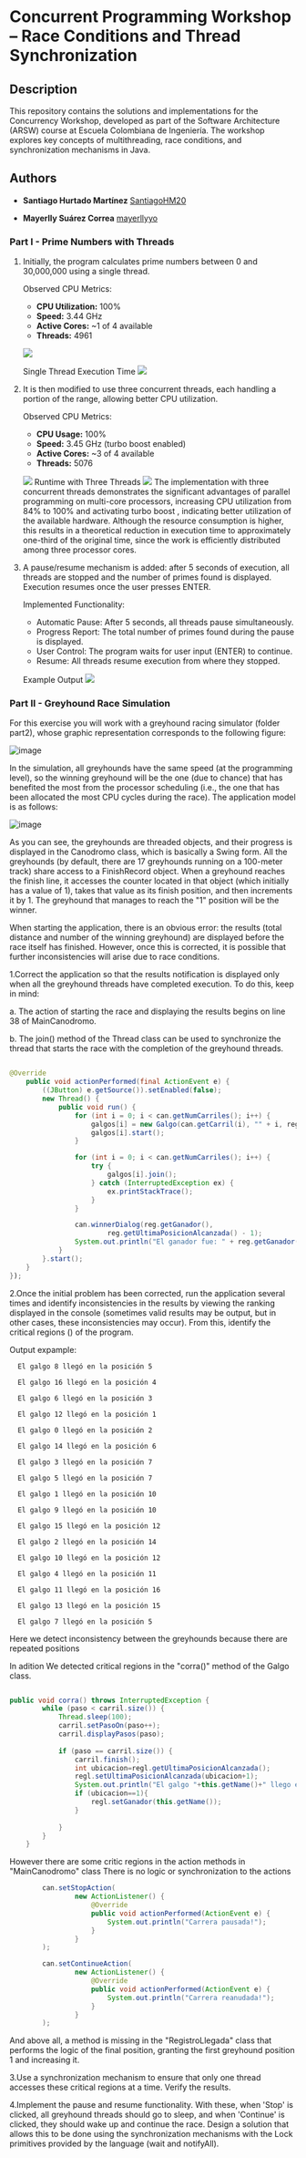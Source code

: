# **Concurrent Programming Workshop – Race Conditions and Thread Synchronization**

## **Description**

This repository contains the solutions and implementations for the Concurrency Workshop, developed as part of the Software Architecture (ARSW) course at Escuela Colombiana de Ingeniería. The workshop explores key concepts of multithreading, race conditions, and synchronization mechanisms in Java.

## **Authors**

- **Santiago Hurtado Martínez** [SantiagoHM20](https://github.com/SantiagoHM20)

- **Mayerlly Suárez Correa** [mayerllyyo](https://github.com/mayerllyyo)

### **Part I - Prime Numbers with Threads**
1. Initially, the program calculates prime numbers between 0 and 30,000,000 using a single thread.

   Observed CPU Metrics:
   - **CPU Utilization:** 100%
   - **Speed:** 3.44 GHz
   - **Active Cores:** ~1 of 4 available
   - **Threads:** 4961

   ![](img/media/single_thread.png)

   Single Thread Execution Time
   ![](img/media/single_thread_time.png)
   
2. It is then modified to use three concurrent threads, each handling a portion of the range, allowing better 
CPU utilization.

   Observed CPU Metrics:
   - **CPU Usage:** 100%
   - **Speed:** 3.45 GHz (turbo boost enabled)
   - **Active Cores:** ~3 of 4 available
   - **Threads:** 5076
   
   ![](img/media/three_thread.png)
   Runtime with Three Threads
   ![](img/media/three_thread_time.png)
   The implementation with three concurrent threads demonstrates the significant advantages of parallel programming on 
multi-core processors, increasing CPU utilization from 84% to 100% and activating turbo boost , indicating better 
utilization of the available hardware. Although the resource consumption is higher, this results in a theoretical 
reduction in execution time to approximately one-third of the original time, since the work is efficiently 
distributed among three processor cores.

3. A pause/resume mechanism is added: after 5 seconds of execution, all threads are stopped and the number of 
primes found is displayed. Execution resumes once the user presses ENTER.

   Implemented Functionality:

   - Automatic Pause: After 5 seconds, all threads pause simultaneously.
   - Progress Report: The total number of primes found during the pause is displayed.
   - User Control: The program waits for user input (ENTER) to continue.
   - Resume: All threads resume execution from where they stopped.

   Example Output
   ![](img/media/example_output.png)
### **Part II - Greyhound Race Simulation**

For this exercise you will work with a greyhound racing simulator (folder part2), whose graphic representation corresponds to the following figure:

![image](img/media/image1.png)

In the simulation, all greyhounds have the same speed (at the programming level), so the winning greyhound will be the one (due to chance) that has benefited the most from the processor scheduling (i.e., the one that has been allocated the most CPU cycles during the race). The application model is as follows:

![image](img/media/image2.png)

As you can see, the greyhounds are threaded objects, and their progress is displayed in the Canodromo class, which is basically a Swing form. All the greyhounds (by default, there are 17 greyhounds running on a 100-meter track) share access to a FinishRecord object. When a greyhound reaches the finish line, it accesses the counter located in that object (which initially has a value of 1), takes that value as its finish position, and then increments it by 1. The greyhound that manages to reach the "1" position will be the winner.

When starting the application, there is an obvious error: the results (total distance and number of the winning greyhound) are displayed before the race itself has finished. However, once this is corrected, it is possible that further inconsistencies will arise due to race conditions.


1.Correct the application so that the results notification is displayed only when all the greyhound threads have completed execution. To do this, keep in mind:

a. The action of starting the race and displaying the results begins on line 38 of MainCanodromo.

b. The join() method of the Thread class can be used to synchronize the thread that starts the race with the completion of the greyhound threads.

```java

@Override
    public void actionPerformed(final ActionEvent e) {
        ((JButton) e.getSource()).setEnabled(false);
        new Thread() {
            public void run() {
                for (int i = 0; i < can.getNumCarriles(); i++) {
                    galgos[i] = new Galgo(can.getCarril(i), "" + i, reg);
                    galgos[i].start();
                }

                for (int i = 0; i < can.getNumCarriles(); i++) {
                    try {
                        galgos[i].join();
                    } catch (InterruptedException ex) {
                        ex.printStackTrace();
                    }
                }

                can.winnerDialog(reg.getGanador(),
                        reg.getUltimaPosicionAlcanzada() - 1);
                System.out.println("El ganador fue: " + reg.getGanador());
            }
        }.start();
    }
});
```

2.Once the initial problem has been corrected, run the application several times and identify inconsistencies in the results by viewing the ranking displayed in the console (sometimes valid results may be output, but in other cases, these inconsistencies may occur). From this, identify the critical regions () of the program.

Output expample:

      El galgo 8 llegó en la posición 5

      El galgo 16 llegó en la posición 4

      El galgo 6 llegó en la posición 3

      El galgo 12 llegó en la posición 1

      El galgo 0 llegó en la posición 2

      El galgo 14 llegó en la posición 6

      El galgo 3 llegó en la posición 7

      El galgo 5 llegó en la posición 7 

      El galgo 1 llegó en la posición 10

      El galgo 9 llegó en la posición 10

      El galgo 15 llegó en la posición 12

      El galgo 2 llegó en la posición 14

      El galgo 10 llegó en la posición 12 

      El galgo 4 llegó en la posición 11

      El galgo 11 llegó en la posición 16

      El galgo 13 llegó en la posición 15

      El galgo 7 llegó en la posición 5 

Here we detect inconsistency between the greyhounds because there are repeated positions

In adition We detected critical regions in the "corra()" method of the Galgo class.

```java

public void corra() throws InterruptedException {
		while (paso < carril.size()) {			
			Thread.sleep(100);
			carril.setPasoOn(paso++);
			carril.displayPasos(paso);
			
			if (paso == carril.size()) {						
				carril.finish();
				int ubicacion=regl.getUltimaPosicionAlcanzada();
				regl.setUltimaPosicionAlcanzada(ubicacion+1);
				System.out.println("El galgo "+this.getName()+" llego en la posicion "+ubicacion);
				if (ubicacion==1){
					regl.setGanador(this.getName());
				}
				
			}
		}
	}
```

However there are some critic regions in the action methods in "MainCanodromo" class
There is no logic or synchronization to the actions

```java
		can.setStopAction(
                new ActionListener() {
                    @Override
                    public void actionPerformed(ActionEvent e) {
                        System.out.println("Carrera pausada!");
                    }
                }
        );

        can.setContinueAction(
                new ActionListener() {
                    @Override
                    public void actionPerformed(ActionEvent e) {
                        System.out.println("Carrera reanudada!");
                    }
                }
        );
```

And above all, a method is missing in the "RegistroLlegada" class that performs the logic of the final position, granting the first greyhound position 1 and increasing it.

3.Use a synchronization mechanism to ensure that only one thread accesses these critical regions at a time. Verify the results.

4.Implement the pause and resume functionality. With these, when 'Stop' is clicked, all greyhound threads should go to sleep, and when 'Continue' is clicked, they should wake up and continue the race. Design a solution that allows this to be done using the synchronization mechanisms with the Lock primitives provided by the language (wait and notifyAll).
